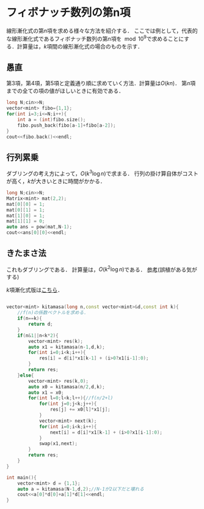 # フィボナッチ数列の第n項
線形漸化式の第$n$項を求める様々な方法を紹介する．
ここでは例として，代表的な線形漸化式であるフィボナッチ数列の第$n$項を$\mod 10^9$で求めることにする．計算量は，$k$項間の線形漸化式の場合のものを示す．

## 愚直
第$3$項，第$4$項，第$5$項と定義通り順に求めていく方法．計算量は$O(kn)$．
第$n$項までの全ての項の値がほしいときに有効である．

```cpp
long N;cin>>N;
vector<mint> fibo={1,1};
for(int i=3;i<=N;i++){
    int a = (int)fibo.size();
    fibo.push_back(fibo[a-1]+fibo[a-2]);
}
cout<<fibo.back()<<endl;
```

## 行列累乗
ダブリングの考え方によって，$O(k^3\log n)$で求まる．
行列の掛け算自体がコストが高く，$k$が大きいときに時間がかかる．

```cpp
long N;cin>>N;
Matrix<mint> mat(2,2);
mat[0][0] = 1;
mat[0][1] = 1;
mat[1][0] = 1;
mat[1][1] = 0;
auto ans = pow(mat,N-1);
cout<<ans[0][0]<<endl;
```

## きたまさ法
これもダブリングである．
計算量は，$O(k^2\log n)$である．
[参考](https://outline.hatenadiary.jp/entry/2020/07/02/205628)(誤植がある気がする)

$k$項漸化式版は[こちら](https://atcoder.jp/contests/tdpc/submissions/35257624)．

```cpp

vector<mint> kitamasa(long n,const vector<mint>&d,const int k){
    //f(n)の係数ベクトルを求める．
    if(n==k){
        return d;
    }
    if(n&1||n<k*2){
        vector<mint> res(k);
        auto x1 = kitamasa(n-1,d,k);
        for(int i=0;i<k;i++){
            res[i] = d[i]*x1[k-1] + (i>0?x1[i-1]:0);
        }
        return res;
    }else{
        vector<mint> res(k,0);
        auto x0 = kitamasa(n/2,d,k);
        auto x1 = x0;
        for(int l=0;l<k;l++){//f(n/2+l)
            for(int j=0;j<k;j++){
                res[j] += x0[l]*x1[j];
            }
            vector<mint> next(k);
            for(int i=0;i<k;i++){
                next[i] = d[i]*x1[k-1] + (i>0?x1[i-1]:0);
            }
            swap(x1,next);
        }
        return res;
    }
}

int main(){
    vector<mint> d = {1,1};
    auto a = kitamasa(N-1,d,2);//N-1が2以下だと壊れる
    cout<<a[0]*d[0]+a[1]*d[1]<<endl;
}
```


